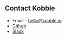 ## Contact Kobble

* Email - hello@kobble.io 
* [Github](https://github.com/kobble-git)
* [Slack](http://kobbleteam.slack.com)
